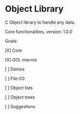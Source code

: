 # Object Library
 C Object library to handle any data.

 Core functionalities, version: 1.0.0

Goals:

 [X] Core
 
 [X] QOL macros
 
 [ ] Demos
 
 [ ] File I/O
 
 [ ] Object lists
 
 [ ] Object trees
 
 [ ] Suggestions
